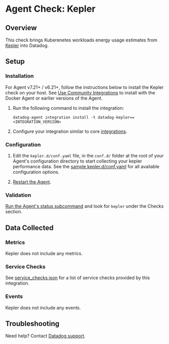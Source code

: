 # Agent Check: Kepler

## Overview

This check brings Kuberenetes workloads energy usage estimates from [Kepler][1] into Datadog.

## Setup

### Installation

For Agent v7.21+ / v6.21+, follow the instructions below to install the Kepler check on your host. See [Use Community Integrations][3] to install with the Docker Agent or earlier versions of the Agent.

1. Run the following command to install the integration:

   ```shell
   datadog-agent integration install -t datadog-kepler==<INTEGRATION_VERSION>
   ```

2. Configure your integration similar to core [integrations][4].

### Configuration


1. Edit the `kepler.d/conf.yaml` file, in the `conf.d/` folder at the root of your Agent's configuration directory to start collecting your kepler performance data. See the [sample kepler.d/conf.yaml][4] for all available configuration options.

2. [Restart the Agent][5].

### Validation

[Run the Agent's status subcommand][6] and look for `kepler` under the Checks section.

## Data Collected

### Metrics

Kepler does not include any metrics.

### Service Checks

See [service_checks.json][8] for a list of service checks provided by this integration.

### Events

Kepler does not include any events.

## Troubleshooting

Need help? Contact [Datadog support][3].

[1]: https://sustainable-computing.io/
[2]: https://app.datadoghq.com/account/settings/agent/latest
[3]: https://docs.datadoghq.com/agent/kubernetes/integrations/
[4]: https://github.com/DataDog/integrations-extras/blob/master/kepler/datadog_checks/kepler/data/conf.yaml.example
[5]: https://docs.datadoghq.com/agent/guide/agent-commands/#start-stop-and-restart-the-agent
[6]: https://docs.datadoghq.com/agent/guide/agent-commands/#agent-status-and-information
[7]: https://github.com/DataDog/integrations-extras/blob/master/kepler/metadata.csv
[8]: https://github.com/DataDog/integrations-extras/blob/master/kepler/assets/service_checks.json
[9]: https://docs.datadoghq.com/help/

